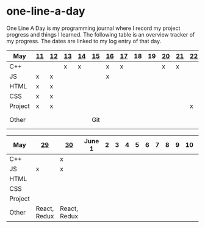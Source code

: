 # one-line-a-day

One Line A Day is my programming journal where I record my project progress and things I learned. The following table is an overview tracker of my progress. The dates are linked to my log entry of that day.

| **May** | **[11](https://github.com/sarahngg/one-line-a-day/blob/master/log.md#may-11-2019--sat)** | **[12](https://github.com/sarahngg/one-line-a-day/blob/master/log.md#may-12-2019--sun)** | **[13](https://github.com/sarahngg/one-line-a-day/blob/master/log.md#may-13-2019--mon)** | **[14](https://github.com/sarahngg/one-line-a-day/blob/master/log.md#may-14-2019--tue)** | **[15](https://github.com/sarahngg/one-line-a-day/blob/master/log.md#may-15-2019--wed)** | **[16](https://github.com/sarahngg/one-line-a-day/blob/master/log.md#may-16-2019--thur)** | **[17](https://github.com/sarahngg/one-line-a-day/blob/master/log.md#may-17-2019--fri)** | **18** | **19** | **[20](https://github.com/sarahngg/one-line-a-day/blob/master/log.md#may-20-2019--mon)** | **[21](https://github.com/sarahngg/one-line-a-day/blob/master/log.md#may-21-2019--tue)** | **[22](https://github.com/sarahngg/one-line-a-day/blob/master/log.md#may-22-2019--wed)** | **[23](https://github.com/sarahngg/one-line-a-day/blob/master/log.md#may-23-2019--thur)** | **24** | **[25](https://github.com/sarahngg/one-line-a-day/blob/master/log.md#may-25-2019--sat)** |
| ------- | ------------------------------------------------------------ | ------------------------------------------------------------ | ------------------------------------------------------------ | ------------------------------------------------------------ | ------------------------------------------------------------ | ------------------------------------------------------------ | ------------------------------------------------------------ | ------ | ------ | ------------------------------------------------------------ | ------------------------------------------------------------ | ------------------------------------------------------------ | ------------------------------------------------------------ | ------ | ------------------------------------------------------------ |
| C++     |                                                              |                                                              | x                                                            | x                                                            |                                                              | x                                                            | x                                                            |        |        | x                                                            | x                                                            |                                                              |                                                              |        |                                                              |
| JS      | x                                                            | x                                                            |                                                              |                                                              |                                                              | x                                                            |                                                              |        |        |                                                              |                                                              |                                                              |                                                              |        |                                                              |
| HTML    | x                                                            | x                                                            |                                                              |                                                              |                                                              |                                                              |                                                              |        |        |                                                              |                                                              |                                                              |                                                              |        |                                                              |
| CSS     | x                                                            | x                                                            |                                                              |                                                              |                                                              |                                                              |                                                              |        |        |                                                              |                                                              |                                                              | x                                                            |        |                                                              |
| Project | x                                                            | x                                                            |                                                              |                                                              |                                                              |                                                              |                                                              |        |        |                                                              |                                                              | x                                                            | x                                                            |        | x                                                            |
| Other   |                                                              |                                                              |                                                              |                                                              | Git                                                          |                                                              |                                                              |        |        |                                                              |                                                              |                                                              | x                                                            |        | Scrum update                                                 |

| **May** | **[29](https://github.com/sarahngg/one-line-a-day/blob/master/log.md#may-29-2019--wed)** | **[30](https://github.com/sarahngg/one-line-a-day/blob/master/log.md#may-30-2019--thur)** | June 1 | **2** | **3** | **4** | **5** | 6    | 7    | 8    | **9** | **10** | 11   |
| ------- | ------------------------------------------------------------ | ------------------------------------------------------------ | ------ | ----- | ----- | ----- | ----- | ---- | ---- | ---- | ----- | ------ | ---- |
| C++     |                                                              | x                                                            |        |       |       |       |       |      |      |      |       |        |      |
| JS      | x                                                            | x                                                            |        |       |       |       |       |      |      |      |       |        |      |
| HTML    |                                                              |                                                              |        |       |       |       |       |      |      |      |       |        |      |
| CSS     |                                                              |                                                              |        |       |       |       |       |      |      |      |       |        |      |
| Project |                                                              |                                                              |        |       |       |       |       |      |      |      |       |        |      |
| Other   | React, Redux                                                 | React, Redux                                                 |        |       |       |       |       |      |      |      |       |        |      |

